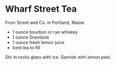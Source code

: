 # Wharf Street Tea

From Street and Co. in Portland, Maine.

- 1 ounce bourbon or rye whiskey
- 1 ounce Drambuie
- 1 ounce fresh lemon juice
- Iced tea to fill

Stir in rocks glass with ice. Garnish with lemon peel.
